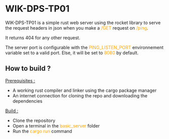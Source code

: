 # **WIK-DPS-TP01**

WIK-DPS-TP01 is a simple rust web server using the rocket library to serve the request headers in json when you make a <span style="color:orange">/GET</span> request on <span style="color:orange">/ping</span>.

It returns 404 for any other request.

The server port is configurable with the <span style="color:orange">PING_LISTEN_PORT</span> environnement variable set to a valid port.
Else, it will be set to <span style="color:orange">8080</span> by default.

## How to build ?

<ins>Prerequisites :</ins>
- A working rust compiler and linker using the cargo package manager
- An internet connection for cloning the repo and downloading the dependencies

<ins>Build :</ins>
- Clone the repository
- Open a terminal in the <span style="color:orange">basic_server</span> folder
- Run the <span style="color:orange">cargo run</span> command
